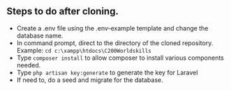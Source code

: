 ## Steps to do after cloning.

- Create a .env file using the .env-example template and change the database name.
- In command prompt, direct to the directory of the cloned repository. Example: 
``` cd c:\xampp\htdocs\C200Worldskills ```
- Type ```composer install``` to allow composer to install various components needed.
- Type ```php artisan key:generate``` to generate the key for Laravel
- If need to, do a seed and migrate for the database.
